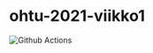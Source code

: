 # ohtu-2021-viikko1

![Github Actions](https://github.com/JuusoVe/ohtu-2020-viikko1/workflows/Juuson%20Java%20CI/badge.svg)
